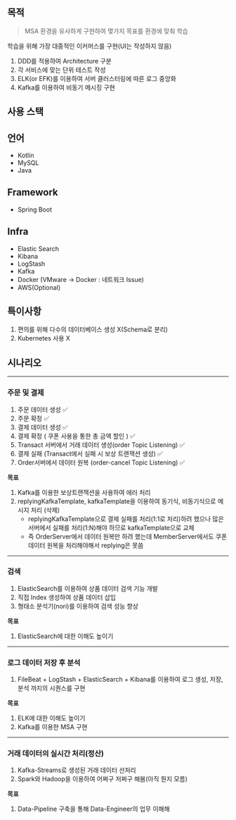## 목적

> MSA 환경을 유사하게 구현하여 몇가지 목표를 환경에 맞춰 학습

학습을 위해 가장 대중적인 이커머스를 구현(UI는 작성하지 않음)

1. DDD를 적용하여 Architecture 구분
2. 각 서비스에 맞는 단위 테스트 작성
3. ELK(or EFK)를 이용하여 서버 클러스터링에 따른 로그 중앙화
4. Kafka를 이용하여 비동기 메시징 구현

## 사용 스택

## 언어

- Kotlin
- MySQL
- Java

## Framework

- Spring Boot

## Infra

- Elastic Search
- Kibana
- LogStash
- Kafka
- Docker (VMware -> Docker : 네트워크 Issue)
- AWS(Optional)

## 특이사항

1. 편의를 위해 다수의 데이터베이스 생성 X(Schema로 분리)
2. Kubernetes 사용 X

## 시나리오

---

### 주문 및 결제 

1. 주문 데이터 생성 ✅
2. 주문 확정 ✅
3. 결제 데이터 생성 ✅
4. 결제 확정 ( 쿠폰 사용을 통한 총 금액 할인 ) ✅
5. Transact 서버에서 거래 데이터 생성(order Topic Listening) ✅
6. 결제 실패 (Transact에서 실패 시 보상 트랜잭션 생성) ✅
7. Order서버에서 데이터 원복 (order-cancel Topic Listening) ✅
  
**목표**

1. Kafka를 이용한 보상트랜잭션을 사용하여 에러 처리
2. replyingKafkaTemplate, kafkaTemplate을 이용하여 동기식, 비동기식으로 메시지 처리 (삭제)
   - replyingKafkaTemplate으로 결제 실패를 처리(1:1로 처리)하려 했으나 많은 서버에서 실패를 처리(1:N)해야 하므로 kafkaTemplate으로 교체
   - 즉 OrderServer에서 데이터 원복만 하려 했는데 MemberServer에서도 쿠폰 데이터 원복을 처리해야해서 replying은 못씀

---

### 검색

1. ElasticSearch를 이용하여 상품 데이터 검색 기능 개발
2. 직접 Index 생성하여 상품 데이터 삽입
3. 형태소 분석기(nori)를 이용하여 검색 성능 향상

**목표**

1. ElasticSearch에 대한 이해도 높이기

---

### 로그 데이터 저장 후 분석

1. FileBeat + LogStash + ElasticSearch + Kibana를 이용하여 로그 생성, 저장, 분석 까지의 시퀀스를 구현

**목표**

1. ELK에 대한 이해도 높이기
2. Kafka를 이용한 MSA 구현

---

### 거래 데이터의 실시간 처리(정산)

1. Kafka-Streams로 생성된 거래 데이터 선처리
2. Spark와 Hadoop을 이용하여 어쩌구 저쩌구 해봄(아직 뭔지 모름)

**목표**
1. Data-Pipeline 구축을 통해 Data-Engineer의 업무 이해해

